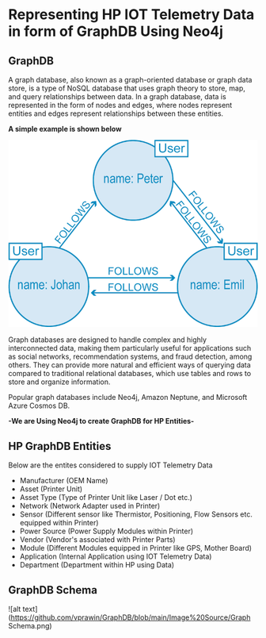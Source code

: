 # Representing HP IOT Telemetry Data in form of GraphDB Using Neo4j

## GraphDB

A graph database, also known as a graph-oriented database or graph data store, is a type of NoSQL database that uses graph theory to store, map, and query relationships between data. In a graph database, data is represented in the form of nodes and edges, where nodes represent entities and edges represent relationships between these entities.

**A simple example is shown below**

![alt text](https://github.com/vprawin/GraphDB/blob/main/Image%20Source/graphdb_example.png)


Graph databases are designed to handle complex and highly interconnected data, making them particularly useful for applications such as social networks, recommendation systems, and fraud detection, among others. They can provide more natural and efficient ways of querying data compared to traditional relational databases, which use tables and rows to store and organize information.

Popular graph databases include Neo4j, Amazon Neptune, and Microsoft Azure Cosmos DB.

**-We are Using Neo4j to create GraphDB for HP Entities-**


## HP GraphDB Entities

Below are the entites considered to supply IOT Telemetry Data
- Manufacturer (OEM Name)
- Asset (Printer Unit)
- Asset Type (Type of Printer Unit like Laser / Dot etc.)
- Network (Network Adapter used in Printer)
- Sensor (Different sensor like Thermistor, Positioning, Flow Sensors etc. equipped within Printer)
- Power Source (Power Supply Modules within Printer)
- Vendor (Vendor's associated with Printer Parts)
- Module (Different Modules equipped in Printer like GPS, Mother Board)
- Application (Internal Application using IOT Telemetry Data)
- Department (Department within HP using Data)


## GraphDB Schema 

![alt text](https://github.com/vprawin/GraphDB/blob/main/Image%20Source/Graph Schema.png)
